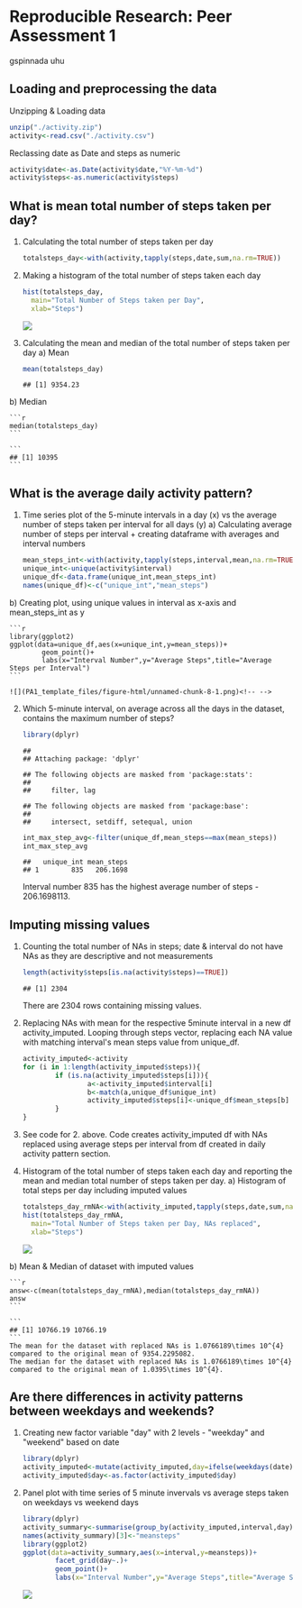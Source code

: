 # Reproducible Research: Peer Assessment 1
gspinnada uhu  


## Loading and preprocessing the data
Unzipping & Loading data

```r
unzip("./activity.zip")
activity<-read.csv("./activity.csv")
```
Reclassing date as Date and steps as numeric

```r
activity$date<-as.Date(activity$date,"%Y-%m-%d")
activity$steps<-as.numeric(activity$steps)
```


## What is mean total number of steps taken per day?
1.  Calculating the total number of steps taken per day
    
    ```r
    totalsteps_day<-with(activity,tapply(steps,date,sum,na.rm=TRUE))
    ```
2.  Making a histogram of the total number of steps taken each day
    
    ```r
    hist(totalsteps_day,
      main="Total Number of Steps taken per Day",
      xlab="Steps")
    ```
    
    <img src="PA1_template_files/figure-html/unnamed-chunk-4-1.png" style="display: block; margin: auto;" />
3.  Calculating the mean and median of the total number of steps taken per day
  a) Mean
    
    ```r
    mean(totalsteps_day)
    ```
    
    ```
    ## [1] 9354.23
    ```
  b) Median
    
    ```r
    median(totalsteps_day)
    ```
    
    ```
    ## [1] 10395
    ```


## What is the average daily activity pattern?
1.  Time series plot of the 5-minute intervals in a day (x) vs the average number of steps taken per interval for all days (y)
  a) Calculating average number of steps per interval + creating dataframe with averages and interval numbers
    
    ```r
    mean_steps_int<-with(activity,tapply(steps,interval,mean,na.rm=TRUE))
    unique_int<-unique(activity$interval)
    unique_df<-data.frame(unique_int,mean_steps_int)
    names(unique_df)<-c("unique_int","mean_steps")
    ```
  b) Creating plot, using unique values in interval as x-axis and mean_steps_int as y
    
    ```r
    library(ggplot2)
    ggplot(data=unique_df,aes(x=unique_int,y=mean_steps))+
            geom_point()+
            labs(x="Interval Number",y="Average Steps",title="Average Steps per Interval")
    ```
    
    ![](PA1_template_files/figure-html/unnamed-chunk-8-1.png)<!-- -->

2.  Which 5-minute interval, on average across all the days in the dataset, contains the maximum number of steps?
    
    ```r
    library(dplyr)
    ```
    
    ```
    ## 
    ## Attaching package: 'dplyr'
    ```
    
    ```
    ## The following objects are masked from 'package:stats':
    ## 
    ##     filter, lag
    ```
    
    ```
    ## The following objects are masked from 'package:base':
    ## 
    ##     intersect, setdiff, setequal, union
    ```
    
    ```r
    int_max_step_avg<-filter(unique_df,mean_steps==max(mean_steps))
    int_max_step_avg
    ```
    
    ```
    ##   unique_int mean_steps
    ## 1        835   206.1698
    ```
    Interval number 835 has the highest average number of steps - 206.1698113.

## Imputing missing values
1.  Counting the total number of NAs in steps; date & interval do not have NAs as they are descriptive and not measurements
    
    ```r
    length(activity$steps[is.na(activity$steps)==TRUE])
    ```
    
    ```
    ## [1] 2304
    ```
    There are 2304 rows containing missing values.
2.  Replacing NAs with mean for the respective 5minute interval in a new df activity_imputed.
    Looping through steps vector, replacing each NA value with matching interval's mean steps value from unique_df.
    
    ```r
    activity_imputed<-activity
    for (i in 1:length(activity_imputed$steps)){
            if (is.na(activity_imputed$steps[i])){
                    a<-activity_imputed$interval[i]
                    b<-match(a,unique_df$unique_int)
                    activity_imputed$steps[i]<-unique_df$mean_steps[b]
            }
    }
    ```
3.  See code for 2. above. Code creates activity_imputed df with NAs replaced using average steps per interval from df created in daily activity pattern section.
4.  Histogram of the total number of steps taken each day and reporting the mean and median total number of steps taken per day.
  a) Histogram of total steps per day including imputed values
    
    ```r
    totalsteps_day_rmNA<-with(activity_imputed,tapply(steps,date,sum,na.rm=TRUE))
    hist(totalsteps_day_rmNA,
      main="Total Number of Steps taken per Day, NAs replaced",
      xlab="Steps")
    ```
    
    <img src="PA1_template_files/figure-html/unnamed-chunk-12-1.png" style="display: block; margin: auto;" />
  b) Mean & Median of dataset with imputed values
    
    ```r
    answ<-c(mean(totalsteps_day_rmNA),median(totalsteps_day_rmNA))
    answ
    ```
    
    ```
    ## [1] 10766.19 10766.19
    ```
    The mean for the dataset with replaced NAs is 1.0766189\times 10^{4} compared to the original mean of 9354.2295082.
    The median for the dataset with replaced NAs is 1.0766189\times 10^{4} compared to the original mean of 1.0395\times 10^{4}.

## Are there differences in activity patterns between weekdays and weekends?
1.  Creating new factor variable "day" with 2 levels - "weekday" and "weekend" based on date
    
    ```r
    library(dplyr)
    activity_imputed<-mutate(activity_imputed,day=ifelse(weekdays(date) %in% c("Saturday","Sunday"),"Weekend","Weekday"))
    activity_imputed$day<-as.factor(activity_imputed$day)
    ```
2.  Panel plot with time series of 5 minute invervals vs average steps taken on weekdays vs weekend days
    
    ```r
    library(dplyr)
    activity_summary<-summarise(group_by(activity_imputed,interval,day),mean(steps))
    names(activity_summary)[3]<-"meansteps"
    library(ggplot2)
    ggplot(data=activity_summary,aes(x=interval,y=meansteps))+
            facet_grid(day~.)+
            geom_point()+
            labs(x="Interval Number",y="Average Steps",title="Average Steps per Interval")
    ```
    
    ![](PA1_template_files/figure-html/unnamed-chunk-15-1.png)<!-- -->
